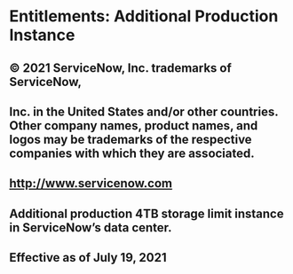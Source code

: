 # Entitlements: Additional Production Instance

## © 2021 ServiceNow, Inc. trademarks of ServiceNow,

## Inc. in the United States and/or other countries. Other company names, product names, and logos may be trademarks of the respective companies with which they are associated.

## http://www.servicenow.com

## Additional production 4TB storage limit instance in ServiceNow’s data center.

## Effective as of July 19, 2021


